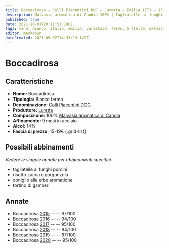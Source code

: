 ```yaml
---
title: Boccadirosa – Colli Piacentini DOC – Luretta – Emilia (IT) – 15-19€ – 2★-5★
description: Malvasia aromatica di Candia 100% | Tagliatelle ai funghi porcini – Risotto zucca e gorgonzola – Coniglio alle erbe aromatiche – Tortino di gamberi
published: true
date: 2021-10-01T20:11:51.188Z
tags: vino, bianco, italia, emilia, varietale, fermo, 5 stelle, malvasia aromatica di candia, tagliatelle ai funghi porcini, risotto zucca e gorgonzola, coniglio alle erbe aromatiche, Prezzi: 15-19€, tortino di gamberi
editor: markdown
dateCreated: 2021-09-02T14:33:13.149Z
---
```


# Boccadirosa

## Caratteristiche
- **Nome:** Boccadirosa
- **Tipologia:** Bianco fermo
- **Denominazione:** [Colli Piacentini DOC](/denominazioni/Italia/Emilia/DOC/Colli-Piacentini)
- **Produttore:** [Luretta](/produttori/Italia/Emilia/Luretta) 
- **Composizione:** 100% [Malvasia aromatica di Candia](/vitigni/Italia/bacca-bianca/malvasia-di-candia-aromatica)
- **Affinamento:** 9 mesi in acciaio
- **Alcol:** 14%
- **Fascia di prezzo:** 15-19€
{.grid-list}



## Possibili abbinamenti
*Vedere le singole annate per abbinamenti specifici*

- tagliatelle ai funghi porcini
- risotto zucca e gorgonzola
- coniglio alle erbe aromatiche
- tortino di gamberi

## Annate
- Boccadirosa [2015](/vini/Italia/Emilia/Luretta/Boccadirosa/2015) -- <span class="star-3"></span> -- 87/100
- Boccadirosa [2016](/vini/Italia/Emilia/Luretta/Boccadirosa/2016) -- <span class="star-5"></span> -- 94/100
- Boccadirosa [2017](/vini/Italia/Emilia/Luretta/Boccadirosa/2017) -- <span class="star-5"></span> -- 95/100
- Boccadirosa [2018](/vini/Italia/Emilia/Luretta/Boccadirosa/2018) -- <span class="star-2"></span> -- 84/100
- Boccadirosa [2019](/vini/Italia/Emilia/Luretta/Boccadirosa/2019) -- <span class="star-3"></span> -- 87/100
- Boccadirosa [2020](/vini/Italia/Emilia/Luretta/Boccadirosa/2020) -- <span class="star-5"></span> -- 95/100

